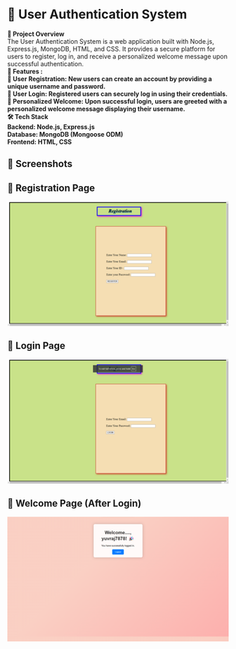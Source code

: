 <H1>🔐 User Authentication System</H1>
<B>📌 Project Overview</B>
<BR>
The User Authentication System is a web application built with Node.js, Express.js, MongoDB, HTML, and CSS. It provides a secure platform for users to register, log in, and receive a personalized welcome message upon successful authentication.
<BR>
<B>🚀 Features : <B>
<BR>
📝 User Registration: New users can create an account by providing a unique username and password.
<BR>
🔑 User Login: Registered users can securely log in using their credentials.
<BR>
👋 Personalized Welcome: Upon successful login, users are greeted with a personalized welcome message displaying their username.
<BR>
🛠 Tech Stack
<BR>
Backend: Node.js, Express.js
<BR>
Database: MongoDB (Mongoose ODM)
<BR>
Frontend: HTML, CSS

<H2>📸 Screenshots</H2>
<H2>📝 Registration Page</H2>
<img src="https://github.com/Yuvrajj07/Simple-authenticator-using-node.js/blob/main/images/%7B43BA4A00-9C88-41DA-81BA-EF33BB2AA0D1%7D.png" width="600">
<H2>🔑 Login Page</H2>
<img src="https://github.com/Yuvrajj07/Simple-authenticator-using-node.js/blob/main/images/%7B38DEC264-255F-4A73-898B-D3E7E900806E%7D.png" width="600">
<H2>👋 Welcome Page (After Login)</H2>
<img src="https://github.com/Yuvrajj07/Simple-authenticator-using-node.js/blob/main/images/%7B146CE41F-6F96-42FF-92F0-F0C1CEC1933F%7D.png" width="600">
